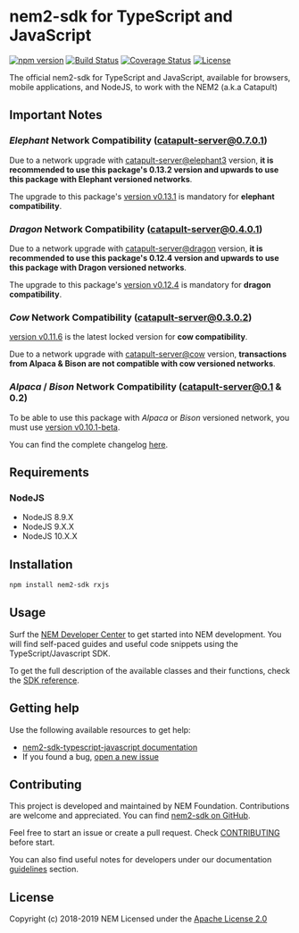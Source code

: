 # nem2-sdk for TypeScript and JavaScript

[![npm version](https://badge.fury.io/js/nem2-sdk.svg)](https://badge.fury.io/js/nem2-sdk)
[![Build Status](https://api.travis-ci.org/nemtech/nem2-sdk-typescript-javascript.svg?branch=master)](https://travis-ci.org/nemtech/nem2-sdk-typescript-javascript)
[![Coverage Status](https://coveralls.io/repos/github/nemtech/nem2-sdk-typescript-javascript/badge.svg?branch=travis-ci)](https://coveralls.io/github/nemtech/nem2-sdk-typescript-javascript?branch=travis-ci)
[![License](https://img.shields.io/badge/License-Apache%202.0-blue.svg)](https://opensource.org/licenses/Apache-2.0)

The official nem2-sdk for TypeScript and JavaScript, available for browsers, mobile applications, and NodeJS, to work
with the NEM2 (a.k.a Catapult)

## Important Notes

### _Elephant_ Network Compatibility (catapult-server@0.7.0.1)

Due to a network upgrade with [catapult-server@elephant3](https://github.com/nemtech/catapult-server/releases/tag/v0.7.0.1) version, **it is recommended to use this package's 0.13.2 version and upwards to use this package with Elephant versioned networks**.

The upgrade to this package's [version v0.13.1](https://github.com/nemtech/nem2-sdk-typescript-javascript/releases/tag/v0.13.1) is mandatory for **elephant compatibility**.

### _Dragon_ Network Compatibility (catapult-server@0.4.0.1)

Due to a network upgrade with [catapult-server@dragon](https://github.com/nemtech/catapult-server/releases/tag/v0.4.0.1) version, **it is recommended to use this package's 0.12.4 version and upwards to use this package with Dragon versioned networks**.

The upgrade to this package's [version v0.12.4](https://github.com/nemtech/nem2-sdk-typescript-javascript/releases/tag/v0.12.4) is mandatory for **dragon compatibility**.

### _Cow_ Network Compatibility (catapult-server@0.3.0.2)

[version v0.11.6](https://github.com/nemtech/nem2-sdk-typescript-javascript/releases/tag/v0.11.6) is the latest locked version for **cow compatibility**.

Due to a network upgrade with [catapult-server@cow](https://github.com/nemtech/catapult-server/releases/tag/v0.3.0.2) version, **transactions from Alpaca & Bison are not compatible with cow versioned networks**.

### _Alpaca_ / _Bison_ Network Compatibility (catapult-server@0.1 & 0.2)

To be able to use this package with _Alpaca_ or _Bison_ versioned network, you must use [version v0.10.1-beta](https://github.com/nemtech/nem2-sdk-typescript-javascript/releases/tag/v0.10.1-beta).

You can find the complete changelog [here](CHANGELOG.md).

## Requirements

### NodeJS

- NodeJS 8.9.X
- NodeJS 9.X.X
- NodeJS 10.X.X

## Installation

```bash
npm install nem2-sdk rxjs
```

## Usage

Surf the [NEM Developer Center][docs] to get started into NEM development. You will find self-paced guides and useful code snippets using the TypeScript/Javascript SDK.

To get the full description of the available classes and their functions, check the [SDK reference][sdk-ref].
 
## Getting help

Use the following available resources to get help:

- [nem2-sdk-typescript-javascript documentation][docs]
- If you found a bug, [open a new issue][issues]

## Contributing

This project is developed and maintained by NEM Foundation. Contributions are welcome and appreciated. You can find [nem2-sdk on GitHub][self].

Feel free to start an issue or create a pull request. Check [CONTRIBUTING](CONTRIBUTING.md) before start.

You can also find useful notes for developers under our documentation [guidelines][guidelines] section.

## License 

Copyright (c) 2018-2019 NEM
Licensed under the [Apache License 2.0](LICENSE)

[self]: https://github.com/nemtech/nem2-sdk-typescript-javascript
[docs]: http://nemtech.github.io/getting-started/setup-workstation.html
[issues]: https://github.com/nemtech/nem2-sdk-typescript-javascript/issues
[sdk-ref]: http://nemtech.github.io/nem2-sdk-typescript-javascript
[guidelines]: https://nemtech.github.io/contribute/contributing.html#sdk
